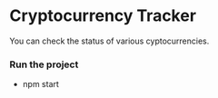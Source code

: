 # Cryptocurrency Tracker
You can check the status of various cyptocurrencies.

### Run the project
<ul><li>npm start</li></ul>
